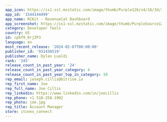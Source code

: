 ```yaml
---
app_icon: https://is1-ssl.mzstatic.com/image/thumb/Purple126/v4/16/3d/33/163d33ad-8ac1-74b1-1f2a-0b2c8e59c136/AppIcon-0-1x_U007epad-0-0-85-220-0.png/1024x1024bb.png
app_id: '1544144499'
app_name: RCKit - RevenueCat Dashboard
app_screenshot: https://is1-ssl.mzstatic.com/image/thumb/PurpleSource122/v4/7d/99/9e/7d999ecb-9209-5bfb-94d2-90625dd96961/f5a4f371-6dc1-4a15-a6d3-0c1af58f77a8_1.png/1284x2778bb.png
category: Developer Tools
country: US
id: cp6f9_0rjZP3
language: en
most_recent_release: '2024-02-07T00:00:00'
publisher_id: '931436519'
publisher_name: Dylan Lualdi
rank: '245'
release_count_in_past_year: '24'
release_count_in_past_year_category: 4
release_count_in_past_year_top_in_category: 19
rep_email: joseph.cillis@bitrise.io
rep_first_name: Joe
rep_full_name: Joe Cillis
rep_linkedin: https://www.linkedin.com/in/joecillis
rep_phone: +1 518-258-1902
rep_photo: joe.jpg
rep_title: Account Manager
store: itunes_connect
---
```

